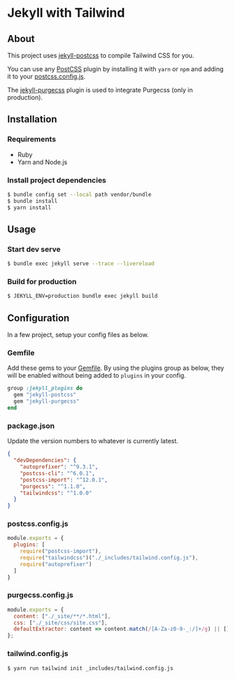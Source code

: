 # Jekyll with Tailwind

## About

This project uses [jekyll-postcss](https://github.com/mhanberg/jekyll-postcss) to compile Tailwind CSS for you.

You can use any [PostCSS](https://postcss.org) plugin by installing it with `yarn` or `npm` and adding it to your [postcss.config.js](postcss.config.js).

The [jekyll-purgecss](https://github.com/mhanberg/jekyll-purgecss) plugin is used to integrate Purgecss (only in production).


## Installation

### Requirements

- Ruby
- Yarn and Node.js

### Install project dependencies

```sh
$ bundle config set --local path vendor/bundle
$ bundle install
$ yarn install
```


## Usage

### Start dev serve

```sh
$ bundle exec jekyll serve --trace --livereload
```

### Build for production

```sh
$ JEKYLL_ENV=production bundle exec jekyll build
```


## Configuration

In a few project, setup your config files as below.

### Gemfile

Add these gems to your [Gemfile](Gemfile). By using the plugins group as below, they will be enabled without being added to `plugins` in your config.

```ruby
group :jekyll_plugins do
  gem "jekyll-postcss"
  gem "jekyll-purgecss"
end
```

### package.json

Update the version numbers to whatever is currently latest.

```json
{
  "devDependencies": {
    "autoprefixer": "^9.3.1",
    "postcss-cli": "^6.0.1",
    "postcss-import": "^12.0.1",
    "purgecss": "^1.1.0",
    "tailwindcss": "^1.0.0"
  }
}
```

### postcss.config.js

```javascript
module.exports = {
  plugins: [
    require("postcss-import"),
    require("tailwindcss")("./_includes/tailwind.config.js"),
    require("autoprefixer")
  ]
}
```

### purgecss.config.js

```javascript
module.exports = {
  content: ["./_site/**/*.html"],
  css: ["./_site/css/site.css"],
  defaultExtractor: content => content.match(/[A-Za-z0-9-_:/]+/g) || []
};
```

### tailwind.config.js

```sh
$ yarn run tailwind init _includes/tailwind.config.js
```
